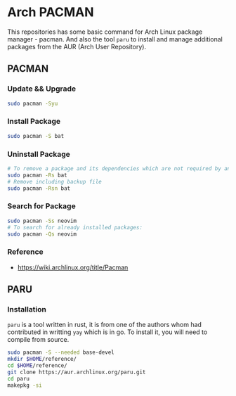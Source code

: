 # Arch PACMAN

This repositories has some basic command for Arch Linux package manager - pacman. 
And also the tool `paru` to install and manage additional packages
from the AUR (Arch User Repository).

## PACMAN

### Update && Upgrade

```bash
sudo pacman -Syu
```

### Install Package

```bash
sudo pacman -S bat
```

### Uninstall Package

```bash
# To remove a package and its dependencies which are not required by any other installed package:
sudo pacman -Rs bat
# Remove including backup file
sudo pacman -Rsn bat
```

### Search for Package

```bash
sudo pacman -Ss neovim
# To search for already installed packages:
sudo pacman -Qs neovim
```

### Reference

- https://wiki.archlinux.org/title/Pacman

## PARU

### Installation

`paru` is a tool written in rust, it is from one of the authors whom had
contributed in writting `yay` which is in go. To install it, you will
 need to compile from source.

```bash
sudo pacman -S --needed base-devel
mkdir $HOME/reference/
cd $HOME/reference/
git clone https://aur.archlinux.org/paru.git
cd paru
makepkg -si
```